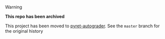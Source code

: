 > [!WARNING]
> **This repo has been archived**
>
> This project has been moved to [pyret-autograder](https://github.com/PyretAutograder/pyret-autograder).
> See the `master` branch for the original history

